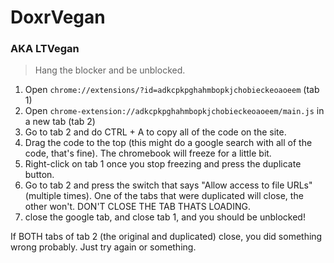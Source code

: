 # DoxrVegan
### AKA LTVegan

> Hang the blocker and be unblocked.

1. Open `chrome://extensions/?id=adkcpkpghahmbopkjchobieckeoaoeem` (tab 1)
2. Open `chrome-extension://adkcpkpghahmbopkjchobieckeoaoeem/main.js` in a new tab (tab 2)
3. Go to tab 2 and do CTRL + A to copy all of the code on the site.
4. Drag the code to the top (this might do a google search with all of the code, that's fine). The chromebook will freeze for a little bit.
5. Right-click on tab 1 once you stop freezing and press the duplicate button.
6. Go to tab 2 and press the switch that says "Allow access to file URLs" (multiple times). One of the tabs that were duplicated will close, the other won't. DON'T CLOSE THE TAB THATS LOADING.
7. close the google tab, and close tab 1, and you should be unblocked!

If BOTH tabs of tab 2 (the original and duplicated) close, you did something wrong probably. Just try again or something.